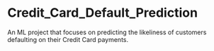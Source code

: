 # Credit_Card_Default_Prediction
An ML project that focuses on predicting the likeliness of customers defaulting on their Credit Card payments.
